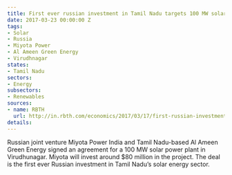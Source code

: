 ```yaml
---
title: First ever russian investment in Tamil Nadu targets 100 MW solar project
date: 2017-03-23 00:00:00 Z
tags:
- Solar
- Russia
- Miyota Power
- Al Ameen Green Energy
- Virudhnagar
states:
- Tamil Nadu
sectors:
- Energy
subsectors:
- Renewables
sources:
- name: RBTH
  url: http://in.rbth.com/economics/2017/03/17/first-russian-investment-in-solar-sector-in-tamil-nadu-announced-at-iess_721741
details: 
---
```


Russian joint venture Miyota Power India and Tamil Nadu-based Al Ameen Green Energy signed an agreement for a 100 MW solar power plant in Virudhunagar. Miyota will invest around $80 million in the project. The deal is the first ever Russian investment in Tamil Nadu’s solar energy sector.
